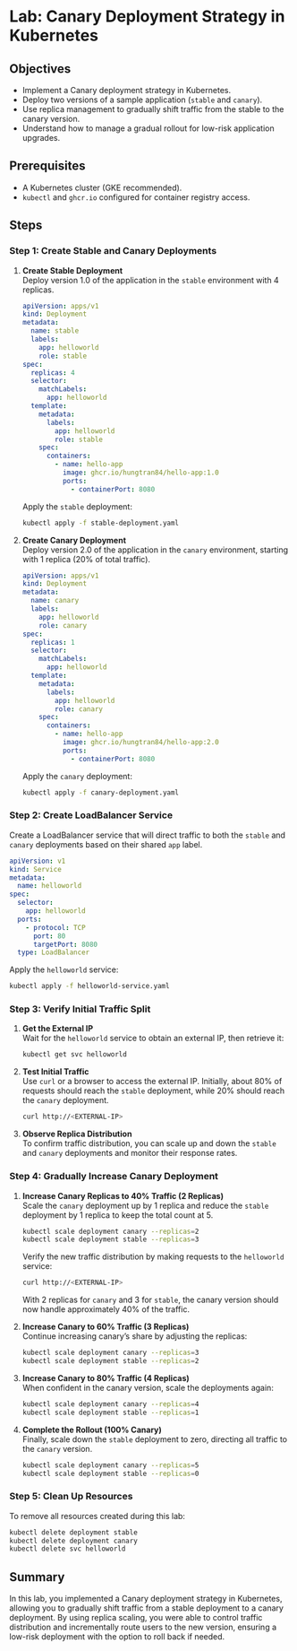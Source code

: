 # Lab: Canary Deployment Strategy in Kubernetes

## Objectives
- Implement a Canary deployment strategy in Kubernetes.
- Deploy two versions of a sample application (`stable` and `canary`).
- Use replica management to gradually shift traffic from the stable to the canary version.
- Understand how to manage a gradual rollout for low-risk application upgrades.

## Prerequisites
- A Kubernetes cluster (GKE recommended).
- `kubectl` and `ghcr.io` configured for container registry access.

## Steps

### Step 1: Create Stable and Canary Deployments

1. **Create Stable Deployment**  
   Deploy version 1.0 of the application in the `stable` environment with 4 replicas.

   ```yaml
   apiVersion: apps/v1
   kind: Deployment
   metadata:
     name: stable
     labels:
       app: helloworld
       role: stable
   spec:
     replicas: 4
     selector:
       matchLabels:
         app: helloworld
     template:
       metadata:
         labels:
           app: helloworld
           role: stable
       spec:
         containers:
           - name: hello-app
             image: ghcr.io/hungtran84/hello-app:1.0
             ports:
               - containerPort: 8080
   ```

   Apply the `stable` deployment:

   ```bash
   kubectl apply -f stable-deployment.yaml
   ```

2. **Create Canary Deployment**  
   Deploy version 2.0 of the application in the `canary` environment, starting with 1 replica (20% of total traffic).

   ```yaml
   apiVersion: apps/v1
   kind: Deployment
   metadata:
     name: canary
     labels:
       app: helloworld
       role: canary
   spec:
     replicas: 1
     selector:
       matchLabels:
         app: helloworld
     template:
       metadata:
         labels:
           app: helloworld
           role: canary
       spec:
         containers:
           - name: hello-app
             image: ghcr.io/hungtran84/hello-app:2.0
             ports:
               - containerPort: 8080
   ```

   Apply the `canary` deployment:

   ```bash
   kubectl apply -f canary-deployment.yaml
   ```

### Step 2: Create LoadBalancer Service

Create a LoadBalancer service that will direct traffic to both the `stable` and `canary` deployments based on their shared `app` label.

```yaml
apiVersion: v1
kind: Service
metadata:
  name: helloworld
spec:
  selector:
    app: helloworld
  ports:
    - protocol: TCP
      port: 80
      targetPort: 8080
  type: LoadBalancer
```

Apply the `helloworld` service:

```bash
kubectl apply -f helloworld-service.yaml
```

### Step 3: Verify Initial Traffic Split

1. **Get the External IP**  
   Wait for the `helloworld` service to obtain an external IP, then retrieve it:

   ```bash
   kubectl get svc helloworld
   ```

2. **Test Initial Traffic**  
   Use `curl` or a browser to access the external IP. Initially, about 80% of requests should reach the `stable` deployment, while 20% should reach the `canary` deployment.

   ```bash
   curl http://<EXTERNAL-IP>
   ```

3. **Observe Replica Distribution**  
   To confirm traffic distribution, you can scale up and down the `stable` and `canary` deployments and monitor their response rates.

### Step 4: Gradually Increase Canary Deployment

1. **Increase Canary Replicas to 40% Traffic (2 Replicas)**  
   Scale the `canary` deployment up by 1 replica and reduce the `stable` deployment by 1 replica to keep the total count at 5.

   ```bash
   kubectl scale deployment canary --replicas=2
   kubectl scale deployment stable --replicas=3
   ```

   Verify the new traffic distribution by making requests to the `helloworld` service:

   ```bash
   curl http://<EXTERNAL-IP>
   ```

   With 2 replicas for `canary` and 3 for `stable`, the canary version should now handle approximately 40% of the traffic.

2. **Increase Canary to 60% Traffic (3 Replicas)**  
   Continue increasing canary’s share by adjusting the replicas:

   ```bash
   kubectl scale deployment canary --replicas=3
   kubectl scale deployment stable --replicas=2
   ```

3. **Increase Canary to 80% Traffic (4 Replicas)**  
   When confident in the canary version, scale the deployments again:

   ```bash
   kubectl scale deployment canary --replicas=4
   kubectl scale deployment stable --replicas=1
   ```

4. **Complete the Rollout (100% Canary)**  
   Finally, scale down the `stable` deployment to zero, directing all traffic to the `canary` version.

   ```bash
   kubectl scale deployment canary --replicas=5
   kubectl scale deployment stable --replicas=0
   ```

### Step 5: Clean Up Resources

To remove all resources created during this lab:

```bash
kubectl delete deployment stable
kubectl delete deployment canary
kubectl delete svc helloworld
```

## Summary

In this lab, you implemented a Canary deployment strategy in Kubernetes, allowing you to gradually shift traffic from a stable deployment to a canary deployment. By using replica scaling, you were able to control traffic distribution and incrementally route users to the new version, ensuring a low-risk deployment with the option to roll back if needed.